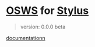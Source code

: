 # [OSWS](https://github.com/OSWS) for [Stylus](http://learnboost.github.io/stylus/)
> version: 0.0.0 beta

[documentationn](https://github.com/OSWS/OSWS-Stylus/wiki)